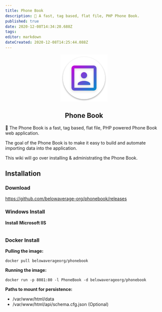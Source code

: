 ```yaml
---
title: Phone Book
description: 🔎 A fast, tag based, flat file, PHP Phone Book.
published: true
date: 2020-12-08T14:34:20.688Z
tags: 
editor: markdown
dateCreated: 2020-12-08T14:25:44.088Z
---
```


<p align="center">
	<img src="/assets/software/phonebook/logo_512_circle.svg" height="150"/>
	<h2 align="center">Phone Book</h2>
</p>
🔎 The Phone Book is a fast, tag based, flat file, PHP powered Phone Book web application.

The goal of the Phone Book is to make it easy to build and automate importing data into the application.

This wiki will go over installing & administrating the Phone Book.

## Installation

### Download
https://github.com/belowaverage-org/phonebook/releases

### Windows Install

**Install Microsoft IIS**
```

```

### Docker Install

**Pulling the image:**

```
docker pull belowaverageorg/phonebook
```

**Running the image:**

```
docker run -p 8081:80 -l PhoneBook -d belowaverageorg/phonebook
```

**Paths to mount for persistence:**

* /var/www/html/data
* /var/www/html/api/schema.cfg.json (Optional)